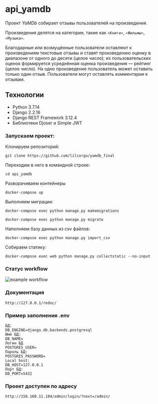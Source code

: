 # api_yamdb
Проект _YaMDb_ собирает отзывы пользователей на произведения.

Произведения делятся на категории, такие как `«Книги»`, `«Фильмы»`, `«Музыка»`. 

Благодарные или возмущённые пользователи оставляют к произведениям текстовые 
отзывы и ставят произведению оценку в диапазоне от одного до десяти (целое 
число); из пользовательских оценок формируется усреднённая оценка произведения 
— рейтинг (целое число). На одно произведение пользователь может оставить 
только один отзыв.
Пользователи могут оставлять комментарии к отзывам.

## Технологии

- Python 3.7.14
- Django 2.2.16
- Django REST Framework 3.12.4
- Библиотеки Djoser и Simple JWT

### Запускаем проект:

Клонируем репозиторий:

```
git clone https://github.com/lilcorgo/yamdb_final
```
Переходим в него в командной строке:
```
cd api_yamdb
```

Разворачиваем контейнеры 
```
docker-compose up
```

Выполняем миграции:
```
docker-compose exec python manage.py makemigrations
```
```
docker-compose exec python manage.py migrate
```
Наполняем базу данных из csv файлов:
```
docker-compose exec python manage.py import_csv
```
Собираем статику:
```
docker-compose exec web python manage.py collectstatic --no-input
```

### Статус workflow
![example workflow](https://github.com/lilcorgo/yamdb_final/actions/workflows/yamdb_workflow.yml/badge.svg)

### Документация
```
http://127.0.0.1/redoc/
```

### Пример заполнения .env
```
БД:
DB_ENGINE=django.db.backends.postgresql
Имя БД:
DB_NAME= 
Логин БД
POSTGRES_USER= 
Пароль БД:
POSTGRES_PASSWORD= 
Local host:
DB_HOST=127.0.0.1
Порт БД:
DB_PORT=5432
```

### Проект доступен по адресу
```
http://158.160.11.104/admin/login/?next=/admin/
```